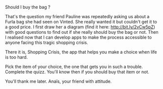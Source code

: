Should I buy the bag ?

That's the question my friend Pauline was repeatedly asking us about a Furla bag she had seen on Vinted. She really wanted it but couldn't get it to a good price.
I first draw her a diagram (find it here: http://bit.ly/2vCw5pZ) with good questions to find out if she really should buy the bag or not. Then I realised now that I can develop apps to make the process accessible to anyone facing this tragic shopping crisis.

There it is, Shopping Crisis, the app that helps you make a choice when life is too hard.

Pick the item of your choice, the one that gets you in such a trouble.
Complete the quizz.
You'll know then if you should buy that item or not.

You'll thank me later.
Anaïs, your friend with attitude.
